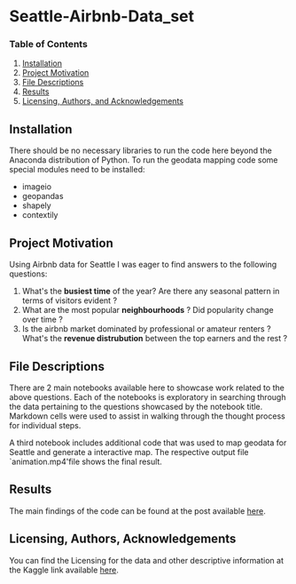 # Seattle-Airbnb-Data_set

### Table of Contents

1. [Installation](#installation)
2. [Project Motivation](#motivation)
3. [File Descriptions](#files)
4. [Results](#results)
5. [Licensing, Authors, and Acknowledgements](#licensing)

## Installation <a name="installation"></a>

There should be no necessary libraries to run the code here beyond the Anaconda distribution of Python. 
To run the geodata mapping code some special modules need to be installed:
- imageio 
- geopandas 
- shapely
- contextily

## Project Motivation<a name="motivation"></a>

Using Airbnb data for Seattle I was eager to find answers to the following questions:

1. What's the **busiest time** of the year? Are there any seasonal pattern in terms of visitors evident ?
2. What are the most popular **neighbourhoods** ? Did popularity change over time ?
3. Is the airbnb market dominated by professional  or amateur  renters ? What's the **revenue distrubution** between the top earners and the rest ?



## File Descriptions <a name="files"></a>

There are 2 main notebooks available here to showcase work related to the above questions.  Each of the notebooks is  exploratory in searching through the data pertaining to the questions showcased by the notebook title.  Markdown cells were used to assist in walking through the thought process for individual steps.

A third notebook includes additional code that was used to map geodata for Seattle and generate a interactive map. 
The respective output file `animation.mp4'file shows the final result.

## Results<a name="results"></a>

The main findings of the code can be found at the post available [here](https://medium.com/@nassimo/what-can-we-learn-from-airbnb-about-seattle-4342b7626b52).

## Licensing, Authors, Acknowledgements<a name="licensing"></a>

You can find the Licensing for the data and other descriptive information at the Kaggle link available [here](https://www.kaggle.com/airbnb/seattle/metadata).

